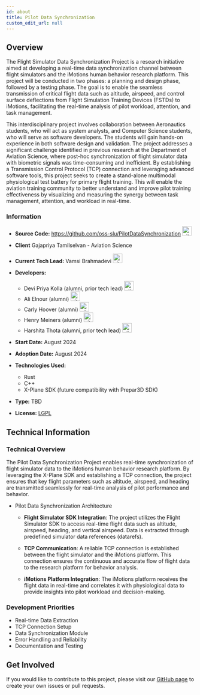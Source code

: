```yaml
---
id: about
title: Pilot Data Synchronization
custom_edit_url: null
---
```



## Overview

The Flight Simulator Data Synchronization Project is a research initiative aimed at developing a real-time data synchronization channel between flight simulators and the iMotions human behavior research platform. This project will be conducted in two phases: a planning and design phase, followed by a testing phase. The goal is to enable the seamless transmission of critical flight data such as altitude, airspeed, and control surface deflections from Flight Simulation Training Devices (FSTDs) to iMotions, facilitating the real-time analysis of pilot workload, attention, and task management.

This interdisciplinary project involves collaboration between Aeronautics students, who will act as system analysts, and Computer Science students, who will serve as software developers. The students will gain hands-on experience in both software design and validation. The project addresses a significant challenge identified in previous research at the Department of Aviation Science, where post-hoc synchronization of flight simulator data with biometric signals was time-consuming and inefficient. By establishing a Transmission Control Protocol (TCP) connection and leveraging advanced software tools, this project seeks to create a stand-alone multimodal physiological test battery for primary flight training. This will enable the aviation training community to better understand and improve pilot training effectiveness by visualizing and measuring the synergy between task management, attention, and workload in real-time.

### Information
- **Source Code:**  https://github.com/oss-slu/PilotDataSynchronization [<img src="/img/git-alt.svg" alt="git" width="25" height="25" />](https://github.com/oss-slu/PilotDataSynchronization)
- **Client** Gajapriya Tamilselvan - Aviation Science
- **Current Tech Lead:** Vamsi Brahmadevi [<img src="/img/github.svg" alt="github" width="25" height="25" />](https://github.com/vbrahmadevi)
- **Developers:**
  - Devi Priya Kolla (alumni, prior tech lead) [<img src="/img/github.svg" alt="github" width="25" height="25" />](https://github.com/DeviPriya-Kolla)
  - Ali Elnour (alumni) [<img src="/img/github.svg" alt="github" width="25" height="25" />](https://github.com/aelnourSLU) 
  - Carly Hoover (alumni) [<img src="/img/github.svg" alt="github" width="25" height="25" />](https://github.com/carlyrhoover)
  - Henry Meiners (alumni) [<img src="/img/github.svg" alt="github" width="25" height="25" />](https://github.com/hrmeiners) 
  - Harshita Thota (alumni, prior tech lead) [<img src="/img/github.svg" alt="github" width="25" height="25" />](https://github.com/harshitha-thota)

- **Start Date:** August 2024
- **Adoption Date:** August 2024

- **Technologies Used:**
  - Rust
  - C++
  - X-Plane SDK (future compatibility with Prepar3D SDK)

- **Type:** TBD
- **License:** [LGPL](https://opensource.org/license/lgpl-2-0)

## Technical Information

### Technical Overview

The Pilot Data Synchronization Project enables real-time synchronization of flight simulator data to the iMotions human behavior research platform. By leveraging the X-Plane SDK and establishing a TCP connection, the project ensures that key flight parameters such as altitude, airspeed, and heading are transmitted seamlessly for real-time analysis of pilot performance and behavior.

- Pilot Data Synchronization Architecture

  - **Flight Simulator SDK Integration**: The project utilizes the Flight Simulator SDK to access real-time flight data such as altitude, airspeed, heading, and vertical airspeed. Data is extracted through predefined simulator data references (datarefs).

  - **TCP Communication**: A reliable TCP connection is established between the flight simulator and the iMotions platform. This connection ensures the continuous and accurate flow of flight data to the research platform for behavior analysis.

  - **iMotions Platform Integration**: The iMotions platform receives the flight data in real-time and correlates it with physiological data to provide insights into pilot workload and decision-making.

### Development Priorities

- Real-time Data Extraction
- TCP Connection Setup
- Data Synchronization Module
- Error Handling and Reliability
- Documentation and Testing

## Get Involved

If you would like to contribute to this project, please visit our [GitHub page](https://github.com/oss-slu/PilotDataSynchronization) to create your own issues or pull requests.

